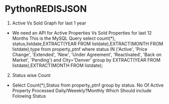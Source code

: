 # PythonREDISJSON

1) Active Vs Sold Graph for last 1 year
- We need an API for Active Properties Vs Sold Properties for last 12 Months
This is the MySQL Query
select count(*), status,listdate,EXTRACT(YEAR FROM listdate),EXTRACT(MONTH FROM listdate),type from property_ptnf where status IN ('Active', 'Price Change', 'Extended', 'New', 'Under Agreement', 'Reactivated', 'Back on Market', 'Pending') and City='Denver' group by EXTRACT(YEAR FROM listdate),EXTRACT(MONTH FROM listdate);


2) Status wise Count
- Select Count(*),Status from property_ptnf group by status.
No Of Active Property Processed Daily/Weeekly?Monthly Which Should include Folowing Status 
